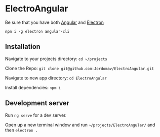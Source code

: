 # ElectroAngular

Be sure that you have both [Angular](https://angular.io/) and [Electron](https://electronjs.org/)

`npm i -g electron angular-cli`

## Installation

Navigate to your projects directory:
`cd ~/projects`

Clone the Repo:
`git clone git@github.com:Jordomav/ElectroAngular.git`

Navigate to new app directory:
`cd ElectroAngular`

Install dependencies:
`npm i`


## Development server

Run `ng serve` for a dev server.

Open up a new terminal window and run `~/projects/ElectroAngular/` and then `electron .`

